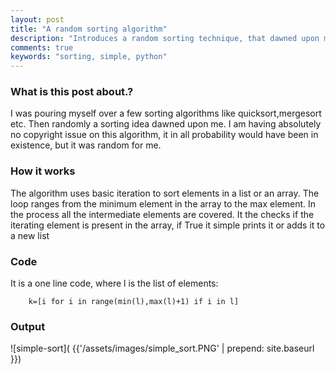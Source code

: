 ```yaml
---
layout: post
title: "A random sorting algorithm"
description: "Introduces a random sorting technique, that dawned upon me. It would be already present,but still is worth sharing"
comments: true
keywords: "sorting, simple, python"
---
```


### What is this post about.?

I was pouring myself over a few sorting algorithms like quicksort,mergesort etc. Then randomly a sorting idea dawned upon me.
I am having absolutely no copyright issue on this algorithm, it in all probability would have been in existence, but it was random for me.

### How it works 

The algorithm uses basic iteration to sort elements in a list or an array. The loop ranges from the minimum element in the array to the max element.
In the process all the intermediate elements are covered. It the checks if the iterating element is present in the array, if True it simple prints it or 
adds it to a new list

### Code

It is a one line code, where l is the list of elements:

        k=[i for i in range(min(l),max(l)+1) if i in l]


### Output
        
![simple-sort]( {{'/assets/images/simple_sort.PNG' | prepend: site.baseurl }})


